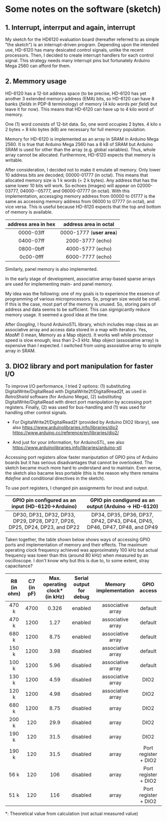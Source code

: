 # Some notes on the software (sketch)

## 1. Interrupt, interrput and again, interrupt

My sketch for the HD6120 evaluation board (hereafter referred to as simple "the sketch") is an interrupt-driven program. Depending upon the intended use, HD-6120 has many desicated control signals, unlike the recent processors. Then, I decided to create interrupt handlers for each control signal.
This strategy needs many interrupt pins but fortunately Arduino Mega 2560 can afford for them.

## 2. Memmory usage

HD-6120 has a 12-bit address space (to be precise, HD-6120 has yet another 3 extended memory address (EMA) bits, so HD-6120 can have 8 banks (*fields* in PDP-8 terminology) of memory (4 kilo words per *field*) but leave it for now). This means that HD-6120 can have up to 4 kilo word of memory.

One (1) word consists of 12-bit data. So, one word occupies 2 bytes. 4 kilo x 2 bytes = 8 kilo bytes (kB) are necessary for full memory population.  

Memory for HD-6120 is implemented as an array in SRAM in Arduino Mega 2560. It is true that Arduino Mega 2560 has a 8 kB of SRAM but Arduino SRAM is used for other than the array (e.g. global variables). Thus, whole array cannot be allocated. Furthermore, HD-6120 expects that memory is writable. 
 
After consideration, I decided not to make it emulate all memory. Only lower 10 address bits are decoded; 00000-01777 (in octal). This means that allocated memory size is 1 k words (= 2 k bytes). Any address that has the same lower 10 bits will work. So echoes (images) will appear on 02000-03777, 04000--05777, and 06000-07777 (in octal). With this implementation, accessging memory address from 00000 to 01777 is the same as accessing memory address from 06000 to 07777 (in octal), and vice versa. This is useful because HD-6120 expects that the top and bottom of memory is available. 


| address area in hex | address area in octal |
| :---: | :---: |
| 0000-03ff | 0000-1777 (**user area**) |
| 0400-07ff | 2000-3777 (echo) |
| 0800-0bff | 4000-5777 (echo) |
| 0c00-0fff | 6000-7777 (echo) |

Similarly, panel memory is also implemented. 

In the early stage of development, associative array-based sparse arrays are used for implementing main- and panel memory. 

My idea was the following: one of my goals is to experience the essence of programming of various microprocessors. So, program size would be small. If this is the case, most part of the memory is unused. So, storing pairs of address and data seems to be sufficient. This can signigicantly reduce memory usage. It seemed a good idea at the time.

After *Googling*, I found ArduinoSTL library, which includes map class as an associative array and access data stored in a map with iterators. Yes, *MaaM*! (I mean, Memory as a Map object). It works well while processor speed is slow enough; less than 2~3 kHz. Map object (assosiative array) is expensive than I expected. I switched from using assosiative array to simple array in SRAM.

## 3. DIO2 library and port manipulation for faster I/O

To improve I/O performance, I tried 2 options: (1) substituting DigitalWrite/DigitalRead with DigitalWrite2f/DigitalRread2f, as used in *RetroShield* software (for Arduino Mega), (2) substituting DigitalWrite/DigitalRead with direct port manipulation by accessing port registers. Finally, (2) was used for bus-handling and (1) was used for handling other control signals.

- For DigitalWrite2f/DigitalRead2f (provided by Arduino DIO2 library), see also
https://www.arduinolibraries.info/libraries/dio2
https://www.arduino.cc/reference/en/libraries/dio2/

- And just for your information, for ArduinoSTL, see also
https://www.arduinolibraries.info/libraries/arduino-stl

Accessing port registers allow faster maniputation of GPIO pins of Arduino boards but it has serious disadvantages that cannot be overlooked. The sketch became much more hard to understand and to maintain. Even worse, the sketch also bacame less portable (this is the reason why there remains *#define* and conditional directives in the sketch).

To use port registers, I changed pin assignments for inout and output. 

| GPIO pin configured as an input (HD-6120->Arduino) | GPIO pin condigured as an output (Arduino -> HD-6120) |
| :---: | :---: |
| DP30, DP31, DP32, DP33, DP29, DP28, DP27, DP26, DP25, DP24, DP23, and DP22 | DP34, DP35, DP36, DP37, DP42, DP43, DP44, DP45, DP46, DP47, DP48, and DP49 |

Taken together, the table shown below shows ways of accessing GPIO ports and implementation of memory and their effects. The maximum operating clock frequency achieved was approximately 100 kHz but actual frequency was lower than this (around 80 kHz) when measured by an oscilloscope. I don't know why but this is due to, to some extent, stray capacitance? 

| R8 (in ohm) | C7 (in pF) | Max. operating clock* (in kHz) | Serial output for debug | Memory implementation | GPIO access | Status |
| :---: | :---: | :---: | :---: | :---: | :---: | :---: |
| 470 k | 4700 | 0.326 | enabled | associative array | default | worked |
| 470 k | 1200 | 1.27 | enabled | associative array | default | worked |
| 680 k | 1200 | 8.75 | enabled | associative array | default | did not work |
| 150 k | 1200 | 3.98 | disabled | associative array | default | worked |
| 100 k | 1200 | 5.96 | disabled | associative array | default | did not work |
| 130 k | 1200 | 4.59 | disabled | associative array | DIO2 | worked |
| 120 k | 1200 | 4.98 | disabled | associative array | DIO2 | did not work |
| 680 k | 1200 | 8.75 | disabled | array | DIO2 | worked |
| 200 k | 120 | 29.9 | disabled | array | DIO2 | worked |
| 190 k | 120 | 31.5 | disabled | array | DIO2 | dit not work |
| 190 k | 120 | 31.5 | disabled | array | Port register + DIO2 | work |
| 56 k | 120 | 106 | disabled | array | Port register + DIO2 | work |
| 51 k | 120 | 116 | disabled | array | Port register + DIO2 | did not work|

*: Theoretical value from calculation (not actual measured value)
